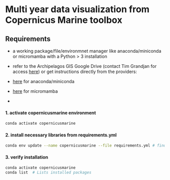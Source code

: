 # Multi year data visualization from Copernicus Marine toolbox

## Requirements
- a working package/file/environmnet manager like anaconda/miniconda or micromamba with a Python > 3 installation
- refer to the Archipelagos GIS Google Drive (contact Tim Grandjan for access [here](mailto:t.grandjean@archipelago.gr)) or get instructions directly from the providers:
- [here](https://www.anaconda.com/download) for anaconda/miniconda
- [here](https://mamba.readthedocs.io/en/latest/installation/micromamba-installation.html) for micromamba

- 
#### **1. activate copernicusmarine environment**
```bash
conda activate copernicusmarine
```
#### **2. install necessary libraries from requirements.yml**
```bash
conda env update --name copernicusmarine --file requirements.yml # find requirments.yml in this repository
```
#### **3. verify installation**
```bash
conda activate copernicusmarine
conda list  # Lists installed packages
```
